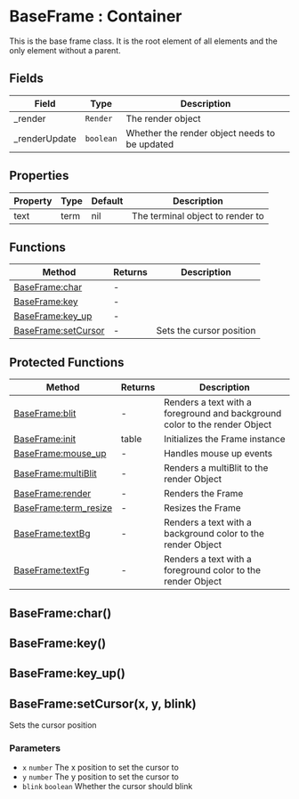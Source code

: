 # BaseFrame : Container
This is the base frame class. It is the root element of all elements and the only element without a parent.

## Fields

|Field|Type|Description|
|---|---|---|
|_render|`Render`|The render object|
|_renderUpdate|`boolean`|Whether the render object needs to be updated|

## Properties

|Property|Type|Default|Description|
|---|---|---|---|
|text|term|nil|The terminal object to render to

## Functions

|Method|Returns|Description|
|---|---|---|
|[BaseFrame:char](#BaseFrame:char)|-|
|[BaseFrame:key](#BaseFrame:key)|-|
|[BaseFrame:key_up](#BaseFrame:key_up)|-|
|[BaseFrame:setCursor](#BaseFrame:setCursor)|-|Sets the cursor position


## Protected Functions

|Method|Returns|Description|
|---|---|---|
|[BaseFrame:blit](#BaseFrame:blit)|-|Renders a text with a foreground and background color to the render Object
|[BaseFrame:init](#BaseFrame:init)|table|Initializes the Frame instance
|[BaseFrame:mouse_up](#BaseFrame:mouse_up)|-|Handles mouse up events
|[BaseFrame:multiBlit](#BaseFrame:multiBlit)|-|Renders a multiBlit to the render Object
|[BaseFrame:render](#BaseFrame:render)|-|Renders the Frame
|[BaseFrame:term_resize](#BaseFrame:term_resize)|-|Resizes the Frame
|[BaseFrame:textBg](#BaseFrame:textBg)|-|Renders a text with a background color to the render Object
|[BaseFrame:textFg](#BaseFrame:textFg)|-|Renders a text with a foreground color to the render Object

## BaseFrame:char()

## BaseFrame:key()

## BaseFrame:key_up()

## BaseFrame:setCursor(x, y, blink)
Sets the cursor position

### Parameters
* `x` `number` The x position to set the cursor to
* `y` `number` The y position to set the cursor to
* `blink` `boolean` Whether the cursor should blink


